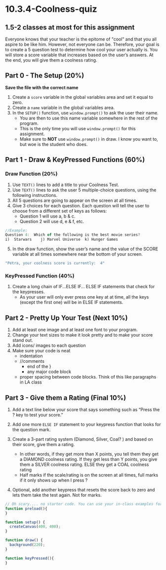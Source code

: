 # 10.3.4-Coolness-quiz

## **1.5-2 classes at most for this assignment**

Everyone knows that your teacher is the epitome of "cool" and that you all aspire to be like him.  However, not everyone can be.  Therefore, your goal is to create a 5 question test to determine how cool your user actually is.  You will store a score variable that increases based on the user’s answers. At the end, you will give them a coolness rating. 


## Part 0 - The Setup (20%)
**Save the file with the correct name**
1. Create a `score` variable in the global variables area and set it equal to zero.
2. Create a `name` variable in the global variables area.
3. In the `SETUP()` function, use `window.prompt()` to ask the user their name.
    - You are then to use this name variable somewhere in the rest of the program.
    - This is the only time you will use `window.prompt()` for this assignment.
    - Make sure to **NOT** use `window.prompt()` in draw. I know you want to, but woe is the student who does.


## Part 1 - Draw & KeyPressed Functions (60%)
### Draw Function (20%)
1. Use `TEXT()` lines to add a title to your Coolness Test.
2. Use `TEXT()` lines to ask the user 5 multiple-choice questions, using the following instructions.
3. All 5 questions are going to appear on the screen at all times.
4. Give 3 choices for each question. Each question will tell the user to choose from a different set of keys as follows:
    - Question 1 will use a, b & c.
    - Question 2 will use d, e & f, etc.

```javaScript
//Example:
Question 4:  Which of the following is the best movie series?
i)  Starwars	j) Marvel Universe	k) Hunger Games
``` 
	
5. In the draw function, show the user’s name and the value of the SCORE variable at all times somewhere near the bottom of your screen.

   
```javaScript
"Petra, your coolness score is currently:  4"
```

### KeyPressed Function (40%)
1. Create a long chain of  IF...ELSE IF… ELSE IF statements that check for the keypresses.
    - As your user will only ever press one key at at time, all the keys (except the first one) will be in ELSE IF statements.  

## Part 2 - Pretty Up Your Test (Next 10%)
1. Add at least one image and at least one font to your program.
2. Change your text sizes to make it look pretty and to make your score stand out.
3. Add icons/ images to each question
4. Make sure your code is neat
    - indentation
    - //comments
      - end of the }
      - any major code block
    - proper spacing between code blocks. Think of this like paragraphs in LA class 


## Part 3 - Give them a Rating (Final 10%)

1. Add a text line below your score that says something such as “Press the ? key to test your score.”

2. Add one more `ELSE IF`  statement to your keypress function that looks for the question mark.
3. Create a 3-part rating system (Diamond, Silver, Coal? ) and based on their score, give them a rating.
    - In other words, if they get more than X points, you tell them they get a DIAMOND coolness rating.  If they get less than Y points, you give them a SILVER coolness rating.  ELSE they get a COAL coolness rating
    - Half marks if the scale/rating is on the screen at all times, full marks if it only shows up when I press ?

4. Optional, add another keypress that resets the score back to zero and lets them take the test again. Not for marks.


```javaScript
// Oh scary.... no starter code. You can use your in-class examples for help. 
function preload(){
}

function setup() {
  createCanvas(400, 400);
}

function draw() {
  background(220);
}

function keyPressed(){
}
```


